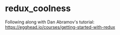 # redux_coolness

Following along with Dan Abramov's tutorial: https://egghead.io/courses/getting-started-with-redux
